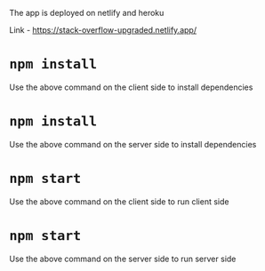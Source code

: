 The app is deployed on netlify and heroku

Link - https://stack-overflow-upgraded.netlify.app/

# `npm install`
Use the above command on the client side to install dependencies

# `npm install`
Use the above command on the server side to install dependencies

# `npm start`
Use the above command on the client side to run client side

# `npm start`
Use the above command on the server side to run server side
